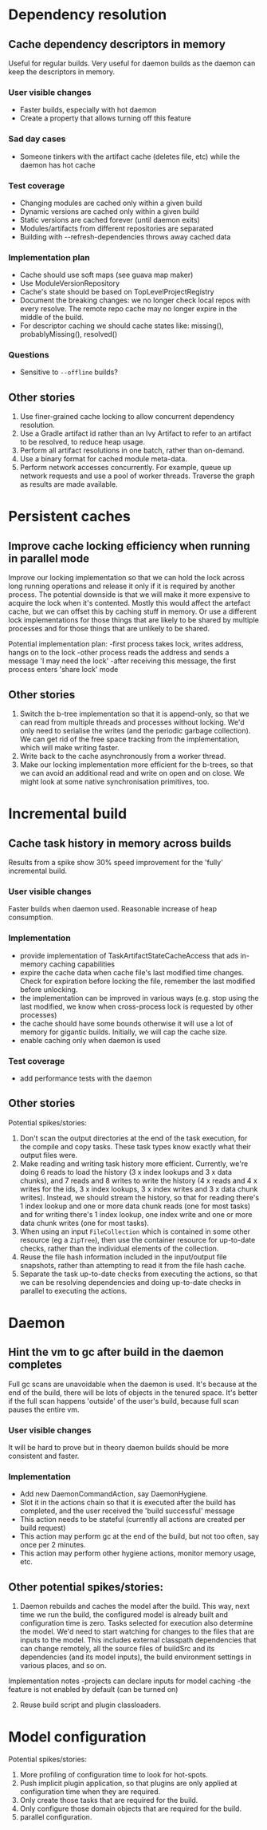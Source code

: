 # Dependency resolution

## Cache dependency descriptors in memory

Useful for regular builds. Very useful for daemon builds as the daemon can keep the descriptors in memory.

### User visible changes

- Faster builds, especially with hot daemon
- Create a property that allows turning off this feature

### Sad day cases

- Someone tinkers with the artifact cache (deletes file, etc) while the daemon has hot cache

### Test coverage

- Changing modules are cached only within a given build
- Dynamic versions are cached only within a given build
- Static versions are cached forever (until daemon exits)
- Modules/artifacts from different repositories are separated
- Building with --refresh-dependencies throws away cached data

### Implementation plan

- Cache should use soft maps (see guava map maker)
- Use ModuleVersionRepository
- Cache's state should be based on TopLevelProjectRegistry
- Document the breaking changes: we no longer check local repos with every resolve. The remote repo cache may no longer expire in the middle of the build.
- For descriptor caching we should cache states like: missing(), probablyMissing(), resolved()

### Questions

- Sensitive to `--offline` builds?

## Other stories

1. Use finer-grained cache locking to allow concurrent dependency resolution.
2. Use a Gradle artifact id rather than an Ivy Artifact to refer to an artifact to be resolved, to reduce heap usage.
3. Perform all artifact resolutions in one batch, rather than on-demand.
4. Use a binary format for cached module meta-data.
5. Perform network accesses concurrently. For example, queue up network requests and use a pool of worker threads. Traverse the graph as results are made
   available.

# Persistent caches

## Improve cache locking efficiency when running in parallel mode

Improve our locking implementation so that we can hold the lock across long running operations and release it only if it is required by another process.
The potential downside is that we will make it more expensive to acquire the lock when it's contented. Mostly this would affect the artefact cache, but we can offset this by caching stuff in memory. Or use a different lock implementations for those things that are likely to be shared by multiple processes and for those things that are unlikely to be shared.

Potential implementation plan:
    -first process takes lock, writes address, hangs on to the lock
    -other process reads the address and sends a message 'I may need the lock'
    -after receiving this message, the first process enters 'share lock' mode

## Other stories

1. Switch the b-tree implementation so that it is append-only, so that we can read from multiple threads and processes without locking. We'd only need to serialise the writes (and the periodic garbage collection). We can get rid of the free space tracking from the implementation, which will make writing faster.
2. Write back to the cache asynchronously from a worker thread.
3. Make our locking implementation more efficient for the b-trees, so that we can avoid an additional read and write on open and on close. We might look at some native synchronisation primitives, too.

# Incremental build

## Cache task history in memory across builds

Results from a spike show 30% speed improvement for the 'fully' incremental build.

### User visible changes

Faster builds when daemon used. Reasonable increase of heap consumption.

### Implementation

- provide implementation of TaskArtifactStateCacheAccess that ads in-memory caching capabilities
- expire the cache data when cache file's last modified time changes. Check for expiration before locking the file, remember the last modified before unlocking.
- the implementation can be improved in various ways (e.g. stop using the last modified, we know when cross-process lock is requested by other processes)
- the cache should have some bounds otherwise it will use a lot of memory for gigantic builds. Initially, we will cap the cache size.
- enable caching only when daemon is used

### Test coverage

- add performance tests with the daemon

## Other stories

Potential spikes/stories:

1. Don't scan the output directories at the end of the task execution, for the compile and copy tasks. These task types know exactly what their output files were.
2. Make reading and writing task history more efficient.
   Currently, we're doing 6 reads to load the history (3 x index lookups and 3 x data chunks),
   and 7 reads and 8 writes to write the history (4 x reads and 4 x writes for the ids, 3 x index lookups, 3 x index writes and 3 x data chunk writes).
   Instead, we should stream the history, so that for reading there's 1 index lookup and one or more data chunk reads (one for most tasks)
   and for writing there's 1 index lookup, one index write and one or more data chunk writes (one for most tasks).
3. When using an input `FileCollection` which is contained in some other resource (eg a `ZipTree`), then use the container resource for up-to-date checks,
   rather than the individual elements of the collection.
4. Reuse the file hash information included in the input/output file snapshots, rather than attempting to read it from the file hash cache.
5. Separate the task up-to-date checks from executing the actions, so that we can be resolving dependencies and doing up-to-date checks in parallel to executing the actions.

# Daemon

## Hint the vm to gc after build in the daemon completes

Full gc scans are unavoidable when the daemon is used. It's because at the end of the build, there will be lots of objects in the tenured space.
It's better if the full scan happens 'outside' of the user's build, because full scan pauses the entire vm.

### User visible changes

It will be hard to prove but in theory daemon builds should be more consistent and faster.

### Implementation

 - Add new DaemonCommandAction, say DaemonHygiene.
 - Slot it in the actions chain so that it is executed after the build has completed, and the user received the 'build successful' message
 - This action needs to be stateful (currently all actions are created per build request)
 - This action may perform gc at the end of the build, but not too often, say once per 2 minutes.
 - This action may perform other hygiene actions, monitor memory usage, etc.

## Other potential spikes/stories:

1. Daemon rebuilds and caches the model after the build. This way, next time we run the build, the configured model is already built and configuration time is zero.
Tasks selected for execution also determine the model.
We'd need to start watching for changes to the files that are inputs to the model.
This includes external classpath dependencies that can change remotely, all the source files of buildSrc and its dependencies (and its model inputs),
the build environment settings in various places, and so on.

Implementation notes
    -projects can declare inputs for model caching
    -the feature is not enabled by default (can be turned on)

2. Reuse build script and plugin classloaders.

# Model configuration

Potential spikes/stories:

1. More profiling of configuration time to look for hot-spots.
2. Push implicit plugin application, so that plugins are only applied at configuration time when they are required.
3. Only create those tasks that are required for the build.
4. Only configure those domain objects that are required for the build.
5. parallel configuration.
